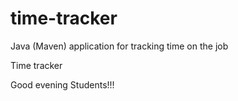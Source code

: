 # time-tracker
Java (Maven) application for tracking time on the job

Time tracker

Good evening  Students!!!
